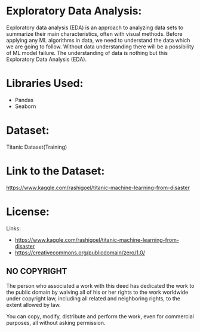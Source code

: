 # Exploratory Data Analysis:

Exploratory data analysis (EDA) is an approach to analyzing data sets to summarize their main characteristics, often with visual methods. Before applying any ML algorithms in data, we need to understand the data which we are going to follow. Without data understanding there will be a possibility of ML model failure. The understanding of data is nothing but this Exploratory Data Analysis (EDA).

# Libraries Used:
- Pandas
-  Seaborn

# Dataset:

Titanic Dataset(Training)

# Link to the Dataset:

https://www.kaggle.com/rashigoel/titanic-machine-learning-from-disaster


# License:

Links: 
- https://www.kaggle.com/rashigoel/titanic-machine-learning-from-disaster
- https://creativecommons.org/publicdomain/zero/1.0/

## NO COPYRIGHT

The person who associated a work with this deed has dedicated the work to the public domain by waiving all of his 
or her rights to the work worldwide under copyright law, including all related and neighboring rights, 
to the extent allowed by law.

You can copy, modify, distribute and perform the work, even for commercial purposes, all without asking permission.
